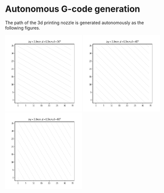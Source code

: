 # Autonomous G-code generation
The path of the 3d printing nozzle is generated autonomously as the following figures. 



<img src="figures/anim_theta_30.gif" width="250" height="250"/> <img src="figures/anim_theta_45_1.gif" width="250" height="250"/>  <img src="figures/anim_theta_60.gif" width="250" height="250"/>

